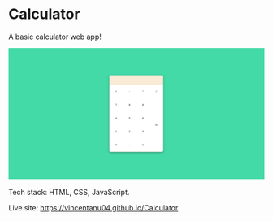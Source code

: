 # Calculator

A basic calculator web app!

![Alt text](calculator.png)

Tech stack: HTML, CSS, JavaScript.

Live site: https://vincentanu04.github.io/Calculator